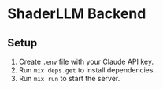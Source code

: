 # ShaderLLM Backend

## Setup

1. Create `.env` file with your Claude API key.
2. Run `mix deps.get` to install dependencies.
3. Run `mix run` to start the server.
